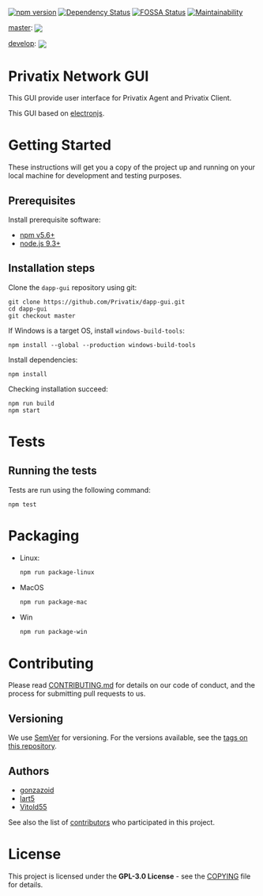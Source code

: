 [![npm version](https://badge.fury.io/js/dappctrlgui.svg)](https://badge.fury.io/js/dappctrlgui)
[![Dependency Status](https://david-dm.org/Privatix/dapp-gui.svg)](https://david-dm.org/Privatix/dapp-gui)
[![FOSSA Status](https://app.fossa.io/api/projects/git%2Bgithub.com%2FPrivatix%2Fdapp-gui.svg?type=shield)](https://app.fossa.io/projects/git%2Bgithub.com%2FPrivatix%2Fdapp-gui?ref=badge_shield)
[![Maintainability](https://api.codeclimate.com/v1/badges/36cd4ddf298a54226e1a/maintainability)](https://codeclimate.com/github/Privatix/dapp-gui/maintainability)

[master](https://github.com/Privatix/dapp-gui):
<img align="center" src="https://ci.privatix.net/plugins/servlet/wittified/build-status/PNG-TES">

[develop](https://github.com/Privatix/dapp-gui/tree/develop):
<img align="center" src="https://ci.privatix.net/plugins/servlet/wittified/build-status/PNG-TES0">

# Privatix Network GUI

This GUI provide user interface for Privatix Agent and Privatix Client.

This GUI based on [electronjs](https://electronjs.org/).

# Getting Started

These instructions will get you a copy of the project up and running on your local machine for development and testing purposes.

## Prerequisites

Install prerequisite software:
* [npm v5.6+](https://www.npmjs.com/)
* [node.js 9.3+](https://nodejs.org/en/)

## Installation steps

Clone the `dapp-gui` repository using git:

```
git clone https://github.com/Privatix/dapp-gui.git
cd dapp-gui
git checkout master
```

If Windows is a target OS, install `windows-build-tools`:

```
npm install --global --production windows-build-tools
```

Install dependencies:

```
npm install
```

Checking installation succeed:

```
npm run build
npm start
```

# Tests

## Running the tests

Tests are run using the following command:

```
npm test
```

# Packaging

* Linux: 
    ```bash
    npm run package-linux
    ```
* MacOS
    ```bash
    npm run package-mac
    ```    
* Win
    ```bash
    npm run package-win
    ```

    

# Contributing

Please read [CONTRIBUTING.md](CONTRIBUTING.md) for details on our code of conduct, and the process for submitting pull requests to us.

## Versioning

We use [SemVer](http://semver.org/) for versioning. For the versions available, see the [tags on this repository](https://github.com/Privatix/dapp-gui/tags).

## Authors

* [gonzazoid](https://github.com/gonzazoid)
* [lart5](https://github.com/lart5)
* [Vitold55](https://github.com/Vitold55)

See also the list of [contributors](https://github.com/Privatix/dapp-gui/contributors) who participated in this project.


# License

This project is licensed under the **GPL-3.0 License** - see the [COPYING](COPYING) file for details.
